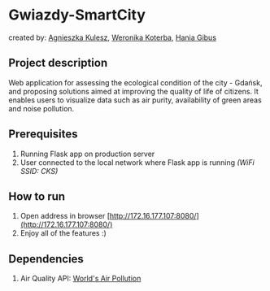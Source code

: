 # Gwiazdy-SmartCity

created by: [Agnieszka Kulesz](https://github.com/agatherat), [Weronika Koterba](https://github.com/weronikakoterba), [Hania Gibus](https://github.com/haniagibus)

## Project description
Web application for assessing the ecological condition of the city - Gdańsk, and proposing solutions aimed at improving the quality of life of citizens. It enables
users to visualize data such as air purity, availability of green areas and noise pollution.

## Prerequisites
1. Running Flask app on production server
2. User connected to the local network where Flask app is running _(WiFi SSID: CKS)_

## How to run
1. Open address in browser [http://172.16.177.107:8080/](http://172.16.177.107:8080/)
4. Enjoy all of the features :)

## Dependencies
1. Air Quality API: [World's Air Pollution](https://aqicn.org/api/)
